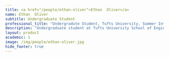 ```yaml
---
title: <a href="/people/ethan-oliver">Ethan  Oliver</a>
name: Ethan  Oliver
subtitle: Undergraduate Student
professional_title: "Undergradute Student, Tufts University, Summer Intern (2019)"  # Joined professional titles
description: "Undergraduate student at Tufts University School of Engineering, Computer Science '21"
layout: product
academic: 1
image: /img/people/ethan-oliver.jpg
hide_footer: true
---
```

